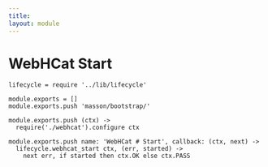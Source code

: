 ```yaml
---
title: 
layout: module
---
```


# WebHCat Start

    lifecycle = require '../lib/lifecycle'

    module.exports = []
    module.exports.push 'masson/bootstrap/'

    module.exports.push (ctx) ->
      require('./webhcat').configure ctx

    module.exports.push name: 'WebHCat # Start', callback: (ctx, next) ->
      lifecycle.webhcat_start ctx, (err, started) ->
        next err, if started then ctx.OK else ctx.PASS
